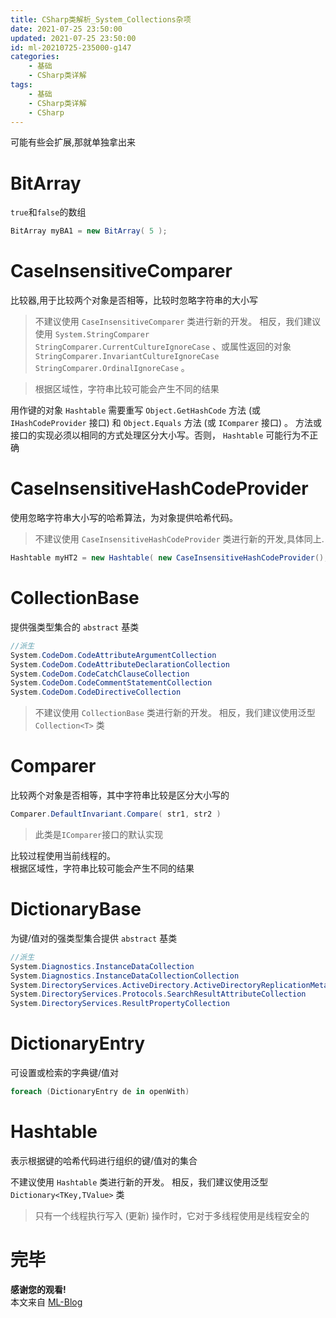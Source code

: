 ```yaml
---
title: CSharp类解析_System_Collections杂项
date: 2021-07-25 23:50:00
updated: 2021-07-25 23:50:00
id: ml-20210725-235000-g147
categories:
	- 基础
	- CSharp类详解
tags: 
	- 基础
	- CSharp类详解
	- CSharp
---
```


可能有些会扩展,那就单独拿出来

<!--more-->

# BitArray

`true`和`false`的数组

```C#
BitArray myBA1 = new BitArray( 5 );
```

# CaseInsensitiveComparer

比较器,用于比较两个对象是否相等，比较时忽略字符串的大小写

> 不建议使用 `CaseInsensitiveComparer` 类进行新的开发。 相反，我们建议使用 `System.StringComparer StringComparer.CurrentCultureIgnoreCase` 、或属性返回的对象 `StringComparer.InvariantCultureIgnoreCase StringComparer.OrdinalIgnoreCase` 。

> 根据区域性，字符串比较可能会产生不同的结果

用作键的对象 `Hashtable` 需要重写 `Object.GetHashCode` 方法 (或 `IHashCodeProvider` 接口) 和 `Object.Equals` 方法 (或 `IComparer` 接口) 。 方法或接口的实现必须以相同的方式处理区分大小写。否则， `Hashtable` 可能行为不正确

# CaseInsensitiveHashCodeProvider

使用忽略字符串大小写的哈希算法，为对象提供哈希代码。

> 不建议使用 `CaseInsensitiveHashCodeProvider` 类进行新的开发,具体同上.

```C#
Hashtable myHT2 = new Hashtable( new CaseInsensitiveHashCodeProvider(), new CaseInsensitiveComparer() );
```

# CollectionBase

提供强类型集合的 `abstract` 基类

```C#
//派生
System.CodeDom.CodeAttributeArgumentCollection
System.CodeDom.CodeAttributeDeclarationCollection
System.CodeDom.CodeCatchClauseCollection
System.CodeDom.CodeCommentStatementCollection
System.CodeDom.CodeDirectiveCollection
```

> 不建议使用 `CollectionBase` 类进行新的开发。 相反，我们建议使用泛型 `Collection<T>` 类

# Comparer 

比较两个对象是否相等，其中字符串比较是区分大小写的

```C#
Comparer.DefaultInvariant.Compare( str1, str2 )
```

> 此类是`IComparer`接口的默认实现  

比较过程使用当前线程的。    
根据区域性，字符串比较可能会产生不同的结果

# DictionaryBase 

为键/值对的强类型集合提供 `abstract` 基类

```C#
//派生
System.Diagnostics.InstanceDataCollection
System.Diagnostics.InstanceDataCollectionCollection
System.DirectoryServices.ActiveDirectory.ActiveDirectoryReplicationMetadata
System.DirectoryServices.Protocols.SearchResultAttributeCollection
System.DirectoryServices.ResultPropertyCollection
```

# DictionaryEntry 

可设置或检索的字典键/值对

```C#
foreach (DictionaryEntry de in openWith)
```

# Hashtable 

表示根据键的哈希代码进行组织的键/值对的集合

不建议使用 `Hashtable` 类进行新的开发。 相反，我们建议使用泛型 `Dictionary<TKey,TValue>` 类

> 只有一个线程执行写入 (更新) 操作时，它对于多线程使用是线程安全的

# 完毕

**感谢您的观看!**  
本文来自 [ML-Blog][ML-Blog_Link]

<!-- 图片 -->

<!-- 链接 -->

<!-- 水印 -->
[ML-Blog_Link]:https://userminghaoli.github.io/ "我的博客"
